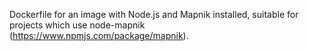 Dockerfile for an image with Node.js and Mapnik installed, suitable for projects which use  node-mapnik (https://www.npmjs.com/package/mapnik).

